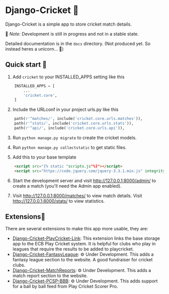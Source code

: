 Django-Cricket 🏏
================

Django-Cricket is a simple app to store cricket match details.

📝 _Note_: Development is still in progress and not in a stable state.

Detailed documentation is in the `docs` directory. (Not produced yet. So instead heres a unicorn... 🦄)

Quick start 🛫
-------------

1. Add `cricket` to your INSTALLED_APPS setting like this

```py
    INSTALLED_APPS = [
        ...
        'cricket.core',
    ]
```

2. Include the URLconf in your project urls.py like this

```py
    path(r'^matches/', include('cricket.core.urls.matches')),
    path(r'^stats/', include('cricket.core.urls.stats')),
    path(r'^api/', include('cricket.core.urls.api')),
```

3. Run `python manage.py migrate` to create the cricket models.

4. Run `python manage.py collectstatic` to get static files.

5. Add this to your base template

```html
    <script src="{% static "scripts.js"%}"></script>
    <script src="https://code.jquery.com/jquery-3.3.1.min.js" integrity="sha256-FgpCb/KJQlLNfOu91ta32o/NMZxltwRo8QtmkMRdAu8=" crossorigin="anonymous"></script>
```

6. Start the development server and visit http://127.0.0.1:8000/admin/
   to create a match (you'll need the Admin app enabled).

7. Visit http://127.0.0.1:8000/matches/ to view match details.
   Visit http://127.0.0.1:8000/stats/ to view statistics.
   
   
Extensions🔧
------------

There are several extensions to make this app more usable, they are:

- [Django-Cricket-PlayCricket-Link](https://github.com/RileyEv/django-cricket-playcricket-link): This extension links the base storage app to the ECB Play Cricket system. It is helpful for clubs who play in leagues that require the results to be added to playcricket.
- [Django-Cricket-FantasyLeague](https://github.com/RileyEv/django-cricket-matchreports): ⚙️ Under Development. This adds a fantasy league section to the website. A good fundraiser for cricket clubs.
- [Django-Cricket-MatchReports](https://github.com/RileyEv/django-cricket-fantasyleague): ⚙️ Under Development. This adds a match report section to the website.
- [Django-Cricket-PCSP-BBB](https://github.com/RileyEv/django-cricket-pcsp-bbb): ⚙️ Under Development. This adds support for a ball by ball feed from Play Cricket Scorer Pro.
